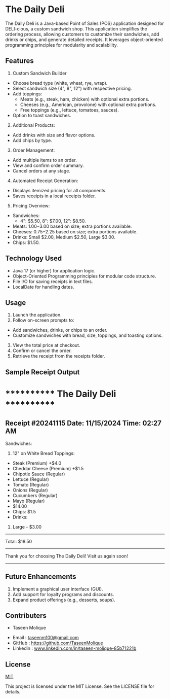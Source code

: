 
# The Daily Deli

The Daily Deli is a Java-based Point of Sales (POS) application designed for DELI-cious, a custom sandwich shop. This application simplifies the ordering process, allowing customers to customize their sandwiches, add drinks or chips, and generate detailed receipts. It leverages object-oriented programming principles for modularity and scalability.


## Features

1.  Custom Sandwich Builder
* Choose bread type (white, wheat, rye, wrap).
* Select sandwich size (4", 8", 12") with respective pricing.
* Add toppings:
    * Meats (e.g., steak, ham, chicken) with optional extra portions.
    * Cheeses (e.g., American, provolone) with optional extra portions.
    * Free toppings (e.g., lettuce, tomatoes, sauces).
* Option to toast sandwiches.

2. Additional Products:
* Add drinks with size and flavor options.
* Add chips by type.

3. Order Management:
* Add multiple items to an order.
* View and confirm order summary.
* Cancel orders at any stage.

4. Automated Receipt Generation:
* Displays itemized pricing for all components.
* Saves receipts in a local receipts folder.

5. Pricing Overview:
* Sandwiches:
    * 4": $5.50, 8": $7.00, 12": $8.50.
* Meats: $1.00-$3.00 based on size; extra portions available.
* Cheeses: $0.75-$2.25 based on size; extra portions available.
* Drinks: Small $2.00, Medium $2.50, Large $3.00.
* Chips: $1.50.
## Technology Used

* Java 17 (or higher) for application logic.
* Object-Oriented Programming principles for modular code structure.
* File I/O for saving receipts in text files.
* LocalDate for handling dates.

## Usage
1. Launch the application.
2. Follow on-screen prompts to:
* Add sandwiches, drinks, or chips to an order.
* Customize sandwiches with bread, size, toppings, and toasting options.
3. View the total price at checkout.
4. Confirm or cancel the order.
5. Retrieve the receipt from the receipts folder.



## Sample Receipt Output
********** The Daily Deli **********
=====================================
Receipt #20241115
Date: 11/15/2024
Time: 02:27 AM
-------------------------------------
Sandwiches:
1. 12" on White Bread
Toppings:
- Steak (Premium) +$4.0
- Cheddar Cheese (Premium) +$1.5
- Chipotle Sauce (Regular)
- Lettuce (Regular)
- Tomato (Regular)
- Onions (Regular)
- Cucumbers (Regular)
- Mayo (Regular)
 - $14.00
- Chips: $1.5
- Drinks:
1. Large - $3.00
-------------------------------------
Total: $18.50
*************************************
Thank you for choosing The Daily Deli!
Visit us again soon!
*************************************

## Future Enhancements
1. Implement a graphical user interface (GUI).
2. Add support for loyalty programs and discounts.
3. Expand product offerings (e.g., desserts, soups).

## Contributers

- Taseen Molique 
* Email : taseenm100@gmail.com 
* GitHub : https://github.com/TaseenMolique
* Linkedin : www.linkedin.com/in/taseen-molique-85b71221b





## License

[MIT](https://choosealicense.com/licenses/mit/)

This project is licensed under the MIT License. See the LICENSE file for details.

